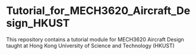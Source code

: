# Tutorial_for_MECH3620_Aircraft_Design_HKUST
This repository contains a tutorial module for MECH3620 Aircraft Design taught at Hong Kong University of Science and Technology (HKUST)
